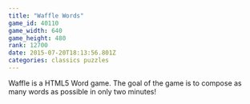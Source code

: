 ```yaml
---
title: "Waffle Words"
game_id: 40110
game_width: 640
game_height: 480
rank: 12700
date: 2015-07-20T18:13:56.801Z
categories: classics puzzles
---
```

Waffle is a HTML5 Word game. The goal of the game is to compose as many words as possible in only two minutes!